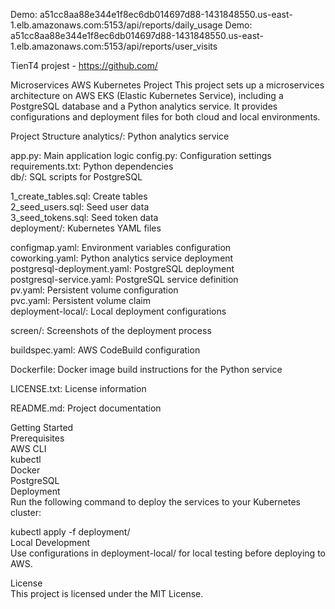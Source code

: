 Demo: a51cc8aa88e344e1f8ec6db014697d88-1431848550.us-east-1.elb.amazonaws.com:5153/api/reports/daily_usage
Demo: a51cc8aa88e344e1f8ec6db014697d88-1431848550.us-east-1.elb.amazonaws.com:5153/api/reports/user_visits


TienT4 projest - https://github.com/



Microservices AWS Kubernetes Project
This project sets up a microservices architecture on AWS EKS (Elastic Kubernetes Service), including a PostgreSQL database and a Python analytics service. It provides configurations and deployment files for both cloud and local environments.

Project Structure
analytics/: Python analytics service

app.py: Main application logic
config.py: Configuration settings
requirements.txt: Python dependencies <br>
db/: SQL scripts for PostgreSQL <br>

1_create_tables.sql: Create tables <br>
2_seed_users.sql: Seed user data <br>
3_seed_tokens.sql: Seed token data <br>
deployment/: Kubernetes YAML files <br>

configmap.yaml: Environment variables configuration <br>
coworking.yaml: Python analytics service deployment <br>
postgresql-deployment.yaml: PostgreSQL deployment <br>
postgresql-service.yaml: PostgreSQL service definition <br>
pv.yaml: Persistent volume configuration <br>
pvc.yaml: Persistent volume claim <br>
deployment-local/: Local deployment configurations <br>

screen/: Screenshots of the deployment process <br>

buildspec.yaml: AWS CodeBuild configuration <br>

Dockerfile: Docker image build instructions for the Python service <br>

LICENSE.txt: License information <br>

README.md: Project documentation <br>

Getting Started <br>
Prerequisites <br>
AWS CLI <br>
kubectl <br>
Docker <br>
PostgreSQL <br>
Deployment <br>
Run the following command to deploy the services to your Kubernetes cluster: <br>

kubectl apply -f deployment/ <br>
Local Development <br>
Use configurations in deployment-local/ for local testing before deploying to AWS. <br>

License <br>
This project is licensed under the MIT License. <br>
